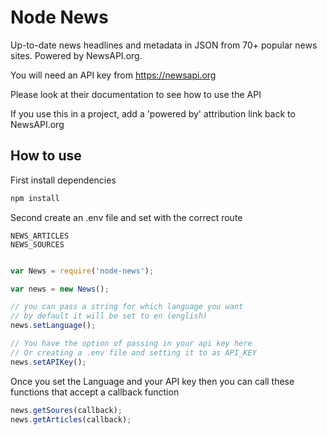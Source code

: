 # Node News

Up-to-date news headlines and metadata in JSON from 70+ popular news sites. Powered by NewsAPI.org.

You will need an API key from https://newsapi.org

Please look at their documentation to see how to use the API

If you use this in a project, add a 'powered by' attribution link back to NewsAPI.org


## How to use
First install dependencies
```javascript
npm install
```

Second create an .env file  and set with the correct route
```
NEWS_ARTICLES
NEWS_SOURCES
```

```javascript

var News = require('node-news');

var news = new News();

// you can pass a string for which language you want
// by default it will be set to en (english)
news.setLanguage();

// You have the option of passing in your api key here
// Or creating a .env file and setting it to as API_KEY
news.setAPIKey();
```

Once you set the Language and your API key then you can call these functions that accept a callback function
```javascript
news.getSoures(callback);
news.getArticles(callback);

```
